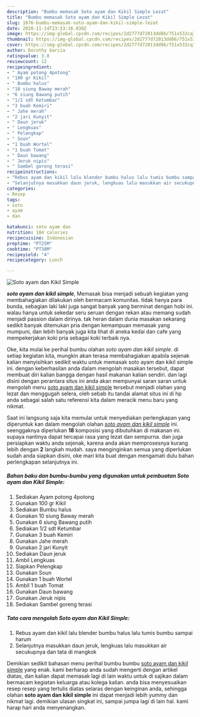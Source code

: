 ```yaml
---
description: "Bumbu memasak Soto ayam dan Kikil Simple Lezat"
title: "Bumbu memasak Soto ayam dan Kikil Simple Lezat"
slug: 1676-bumbu-memasak-soto-ayam-dan-kikil-simple-lezat
date: 2020-11-14T23:53:16.038Z
image: https://img-global.cpcdn.com/recipes/2d2777d72013dd86/751x532cq70/soto-ayam-dan-kikil-simple-foto-resep-utama.jpg
thumbnail: https://img-global.cpcdn.com/recipes/2d2777d72013dd86/751x532cq70/soto-ayam-dan-kikil-simple-foto-resep-utama.jpg
cover: https://img-global.cpcdn.com/recipes/2d2777d72013dd86/751x532cq70/soto-ayam-dan-kikil-simple-foto-resep-utama.jpg
author: Dorothy Garcia
ratingvalue: 3.8
reviewcount: 12
recipeingredient:
- " Ayam potong 4potong"
- "100 gr Kikil"
- " Bumbu halus"
- "10 siung Baway merah"
- "6 siung Bawang putih"
- "1/2 sdt Ketumbar"
- "3 buah Kemiri"
- " Jahe merah"
- "2 jari Kunyit"
- " Daun jeruk"
- " Lengkuas"
- " Pelengkap"
- " Soun"
- "1 buah Wortel"
- "1 buah Tomat"
- " Daun bawang"
- " Jeruk nipis"
- " Sambel goreng terasi"
recipeinstructions:
- "Rebus ayam dan kikil lalu blender bumbu halus lalu tumis bumbu sampai harum"
- "Selanjutnya masukkan daun jeruk, lengkuas lalu masukkan air secukupnya dan tata di mangkok"
categories:
- Resep
tags:
- soto
- ayam
- dan

katakunci: soto ayam dan 
nutrition: 184 calories
recipecuisine: Indonesian
preptime: "PT25M"
cooktime: "PT38M"
recipeyield: "4"
recipecategory: Lunch

---
```



![Soto ayam dan Kikil Simple](https://img-global.cpcdn.com/recipes/2d2777d72013dd86/751x532cq70/soto-ayam-dan-kikil-simple-foto-resep-utama.jpg)

<b><i>soto ayam dan kikil simple</i></b>, Memasak bisa menjadi sebuah kegiatan yang membahagiakan dilakukan oleh bermacam komunitas. tidak hanya para bunda, sebagian laki laki juga sangat banyak yang berminat dengan hobi ini. walau hanya untuk sekedar seru seruan dengan rekan atau memang sudah menjadi passion dalam dirinya. tak heran dalam dunia masakan sekarang sedikit banyak ditemukan pria dengan kemampuan memasak yang mumpuni, dan lebih banyak juga kita lihat di aneka kedai dan cafe yang mempekerjakan koki pria sebagai koki terbaik nya.



Oke, kita mulai ke perihal bumbu olahan <i>soto ayam dan kikil simple</i>. di setiap kegiatan kita, mungkin akan terasa membahagiakan apabila sejenak kalian menyisihkan sedikit waktu untuk memasak soto ayam dan kikil simple ini. dengan keberhasilan anda dalam mengolah masakan tersebut, dapat membuat diri kalian bangga dengan hasil makanan kalian sendiri. dan lagi disini dengan perantara situs ini anda akan mempunyai saran saran untuk mengolah menu <u>soto ayam dan kikil simple</u> tersebut menjadi olahan yang lezat dan menggugah selera, oleh sebab itu tandai alamat situs ini di hp anda sebagai salah satu referensi kita dalam meracik menu baru yang nikmat.


Saat ini langsung saja kita memulai untuk menyediakan perlengkapan yang diperuntuk kan dalam mengolah olahan <u><i>soto ayam dan kikil simple</i></u> ini. seenggaknya diperlukan <b>18</b> komposisi yang dibutuhkan di makanan ini. supaya nantinya dapat tercapai rasa yang lezat dan sempurna. dan juga persiapkan waktu anda sejenak, karena anda akan memprosesnya kurang lebih dengan <b>2</b> langkah mudah. saya menginginkan semua yang diperlukan sudah anda siapkan disini, oke mari kita buat dengan mengamati dulu bahan perlengkapan selanjutnya ini.

<!--inarticleads1-->

##### Bahan baku dan bumbu-bumbu yang digunakan untuk pembuatan Soto ayam dan Kikil Simple:

1. Sediakan  Ayam potong 4potong
1. Gunakan 100 gr Kikil
1. Sediakan  Bumbu halus
1. Gunakan 10 siung Baway merah
1. Gunakan 6 siung Bawang putih
1. Sediakan 1/2 sdt Ketumbar
1. Gunakan 3 buah Kemiri
1. Gunakan  Jahe merah
1. Gunakan 2 jari Kunyit
1. Sediakan  Daun jeruk
1. Ambil  Lengkuas
1. Siapkan  Pelengkap
1. Gunakan  Soun
1. Gunakan 1 buah Wortel
1. Ambil 1 buah Tomat
1. Gunakan  Daun bawang
1. Gunakan  Jeruk nipis
1. Sediakan  Sambel goreng terasi




<!--inarticleads2-->

##### Tata cara mengolah Soto ayam dan Kikil Simple:

1. Rebus ayam dan kikil lalu blender bumbu halus lalu tumis bumbu sampai harum
1. Selanjutnya masukkan daun jeruk, lengkuas lalu masukkan air secukupnya dan tata di mangkok




Demikian sedikit bahasan menu perihal bumbu bumbu <u>soto ayam dan kikil simple</u> yang enak. kami berharap anda sudah mengerti dengan artikel diatas, dan kalian dapat memasak lagi di lain waktu untuk di sajikan dalam bermacam kegiatan keluarga atau kolega kalian. anda bisa menyesuaikan resep resep yang tertulis diatas selaras dengan keinginan anda, sehingga olahan <b>soto ayam dan kikil simple</b> ini dapat menjadi lebih yummy dan nikmat lagi. demikian ulasan singkat ini, sampai jumpa lagi di lain hal. kami harap hari anda menyenangkan.
